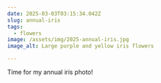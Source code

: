 ```yaml
---
date: 2025-03-03T03:15:34.042Z
slug: annual-iris
tags:
  - flowers
image: /assets/img/2025-annual-iris.jpg
image_alt: Large purple and yellow iris flowers

---
```


Time for my annual iris photo!

